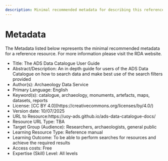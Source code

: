 ```yaml
---
description: Minimal recommended metadata for describing this reference resource 
---
```

# Metadata

The Metadata listed below represents the minimal recommended metadata for a reference resource. For more information please visit the RDA website.

<ul>
<li>Title: The ADS Data Catalogue User Guide</li>
<li>Abstract/Description: An in depth guide for users of the ADS Data Catalogue on how to  search data and make best use of the search filters provided</li>
<li>Author(s): Archaeology Data Service</li>
<li>Primary Language: English</li>
<li>Keyword(s): catalogue, archaeology, monuments, artefacts, maps, datasets, reports</li>
<li>License: [CC BY 4.0](https://creativecommons.org/licenses/by/4.0/)</li>
<li>Version date: 10/07/2025</li>
<li>URL to Resource:https://uoy-ads.github.io/ads-data-catalogue-docs/</li>
<li>Resource URL Type: TBA</li>
<li>Target Group (Audience): Researchers, archaeologists, general public</li>
<li>Learning Resource Type: Reference manual</li>
<li>Learning Outcome: To be able to perform searches for resources and achieve the required results</li>
<li>Access costs: Free</li>
<li>Expertise (Skill) Level: All levels</li>
</ul>
